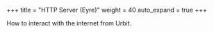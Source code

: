 +++
title = "HTTP Server (Eyre)"
weight = 40
auto_expand = true
+++

How to interact with the internet from Urbit.